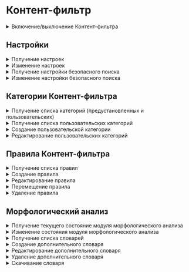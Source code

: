 # Контент-фильтр

<details>

<summary>Включение/выключение Контент-фильтра</summary>

## Проверить включенность

```
GET /content-filter/state
```

**Ответ на успешный запрос:**

```json5
{
    "enabled": "boolean"
}
```

* `enabled` - состояние **Контент-фильтра**: `true` - включен, `false` - выключен.

## Включить/выключить Контент-фильтр

```
PUT /content-filter/state
```

**Json-тело запроса:**

```json5
{
    "enabled": "boolean"
}
```

* `enabled` - `true` для включения **Контент-фильтра**, `false` для выключения.

**Ответ на успешный запрос:** 200 ОК

</details>

## Настройки

<details>
<summary>Получение настроек</summary>

```
GET /content-filter/settings
```

**Ответ на успешный запрос:**

```json5
{
    "enabled_extended_categorizer": "boolean",
    "quic_reject_enabled": "boolean"
}
```

* `enabled_extended_categorizer` - расширенная категоризация (SkyDNS): `true` - включена, `false` - выключена;
* `quic_reject_enabled` - запрет трафика по протоколу QUIC: `true` - включен, `false` - выключен.

</details>

<details>
<summary>Изменение настроек</summary>

```
PATCH /content-filter/settings
```

**Json-тело запроса:**

```json5
{
    "enabled_extended_categorizer": "boolean",
    "quic_reject_enabled": "boolean"
}
```

* `enabled_extended_categorizer` - расширенная категоризация (SkyDNS): `true` - включена, `false` - выключена;
* `quic_reject_enabled` - запрет трафика по протоколу QUIC: `true` - включен, `false` - выключен.

**Ответ на успешный запрос:** 200 OK

</details>

<details>
<summary>Получение настройки безопасного поиска</summary>

```
GET /proxy_backend/safe_search
```

**Ответ на успешный запрос:**

```json5
{
    "enabled": "boolean"
}
```

* `enabled` - состояние безопасного поиска: `true` - включен, `false` - выключен.

</details>

<details>
<summary>Изменение настройки безопасного поиска</summary>

```
PUT /proxy_backend/safe_search
```

**Json-тело запроса:**

```json5
{
    "enabled": "boolean"
}
```

* `enabled` - `true` для включения, `false` для выключения.

**Ответ на успешный запрос:** 200 OK

</details>

## Категории Контент-фильтра

<details>
<summary>Получение списка категорий (предустановленных и пользовательских)</summary>

```
GET /content-filter/categories
```

**Ответ на успешный запрос:**

```json5
[
    {
        "id": "string",
        "type": "string",
        "name": "string",
        "comment": "string"
    },
    ...
]
```

* `id` - номер категории в формате `users.id.1` или `extended.id.1`;
* `type` - тип категории:
  * `users` - пользовательские категории;
  * `extended` - расширенные категории (SkyDNS);
  * `files` - категории для файлов;
  * `special` - специальные предопределенные категории (Прямое обращение по IP, Все категоризированные запросы, Все некатегоризированные запросы, Все запросы);
  * `other` - остальные категории.
* `name` - имя категории;
* `comment` - описание категории.

</details>

<details>
<summary>Получение списка пользовательских категорий</summary>

```
GET /content-filter/users_categories
```

**Ответ на успешный запрос:**

```json5
[
    {
        "id": "string",
        "name": "string",
        "comment": "string",
        "urls": [ "string" ]
    },
    ...
]
```

* `id` - идентификатор категории в формате `users.id.1`;
* `name` - название категории, не пустая строка;
* `comment` - комментарий;
* `urls` - список адресов. Полный путь до страницы или только доменное имя, любое количество любых символов.

</details>

<details>

<summary>Создание пользовательской категории</summary>

```
POST /content-filter/users_categories
```

**Json-тело запроса:**

```json5
{
    "name": "string",
    "comment": "string",
    "urls": [ "string" ]
}
```

* `name` - название категории, не пустая строка;
* `comment` - комментарий;
* `urls` - список адресов. Полный путь до страницы или только доменное имя, любое количество любых символов.

**Ответ на успешный запрос:** 

```json5
{
    "id": "string"
}
```

* `id` - идентификатор пользовательской категории.

</details>

<details>

<summary>Редактирование пользовательских категорий</summary>

```
PUT /content-filter/users_categories/<id категории>
```

**Json-тело запроса:**

```json5
{
    "name": "string",
    "comment": "string",
    "urls": [ "string" ]
}
```

* `name` - название категории, не пустая строка;
* `comment` - комментарий;
* `urls` - список адресов. Полный путь до страницы или только доменное имя, любое количество любых символов.

**Ответ на успешный запрос:**

```json5
{
    "id": "string",
    "name": "string",
    "comment": "string",
    "urls": [ "string" ]
}
```

* `id` - идентификатор пользовательской категории.

</details>

## Правила Контент-фильтра

<details>
<summary>Получение списка правил</summary>

```
GET /content-filter/rules
```

**Ответ на успешный запрос:**

```json5
[
    {
        "id": "integer",
        "parent_id": "string",
        "name": "string",
        "comment": "string",
        "aliases": [ "string" ],
        "categories": [ "string" ],
        "http_methods": [ "string" ],
        "content_types": [ "string" ],
        "access": "allow" | "deny" | "bump" | "redirect",
        "redirect_url": "string | null",
        "enabled": "boolean",
        "timetable": [ "string" ]
    },
    ...
]
```

* `id` - идентификатор правила;
* `parent_id` - идентификатор группы в Ideco Center, в которую входит Ideco NGFW, или константа "f3ffde22-a562-4f43-ac04-c40fcec6a88c" (соответствует Корневой группе);
* `name` - название правила, не пустая строка;
* `comment` - комментарий, может быть пустым (максимальная длина - 255 символов);
* `aliases` - список идентификаторов алиасов (поле Применяется для);
* `categories` - список идентификаторов категорий сайтов;
* `http_methods` - список методов HTTP. Доступен выбор из списка: GET, POST, PUT, DELETE, HEAD, OPTIONS, PATCH, TRACE, CONNECT;
* `content_types` -  список mime types;
* `access` - действие, которое необходимо выполнить в правиле:
  * `allow` - разрешить данный запрос;
  * `deny` - запретить запрос и показать страницу блокировки;
  * `bump` - расшифровать запрос;
  * `redirect` - перенаправить запрос на `redirect_url`.
* `redirect_url` - адрес, на который перенаправляются запросы. `String` при `access` = `redirect` и `null` при остальных вариантах `access`;
* `enabled` - правило включено (true) или выключено (false);
* `timetable` - время действия, список идентификаторов алиасов.

</details>

<details>
<summary>Создание правила</summary>

```
POST /content-filter/rules?anchor_item_id=<id правила>&insert_after={true|false}
```

* `anchor_item_id` - идентификатор правила, ниже или выше которого нужно создать новое. Если отсутствует, то новое правило будет добавлено в конец таблицы;
* `insert_after` - вставка до или после. Если значение `true` или отсутствует, то новое правило будет добавлено сразу после указанного в `anchor_item_id`. Если `false` - на месте указанного в `anchor_item_id`.

**Json-тело запроса:**

```json5
{
    "name": "string",
    "comment": "string",
    "parent_id": "string", 
    "aliases": [ "string" ],
    "categories": [ "string" ],
    "http_methods": [ "string" ],
    "content_types": [ "string" ],
    "access": "allow" | "deny" | "bump" | "redirect",
    "redirect_url": "string" | "null",
    "enabled": "boolean",
    "timetable": [ "string" ]
}
```

* `name` - название правила, не пустая строка;
* `comment` - комментарий, может быть пустым, максимальная длина - 255 символов;
* `parent_id` - идентификатор группы в Ideco Center, в которую входит Ideco NGFW, или константа `f3ffde22-a562-4f43-ac04-c40fcec6a88c` (соответствует Корневой группе);
* `aliases` - список идентификаторов алиасов (поле Применяется для);
* `categories` - список идентификаторов категорий сайтов;
* `http_methods` - список методов HTTP. Доступен выбор из списка: GET, POST, PUT, DELETE, HEAD, OPTIONS, PATCH, TRACE, CONNECT;
* `content_types` -  список mime types;
* `access` - действие, которое необходимо выполнить в правиле:
  * `allow` - разрешить данный запрос;
  * `deny` - запретить запрос и показать страницу блокировки;
  * `bump` - расшифровать запрос;
  * `redirect` - перенаправить запрос на `redirect_url`.
* `redirect_url` - адрес, на который перенаправляются запросы. `String` при `access` = `redirect` и `null` при остальных вариантах `access`;
* `enabled` - правило включено (true) или выключено (false);
* `timetable` - время действия.

</details>

<details>
<summary>Редактирование правила</summary>

```
PUT /content-filter/rules/<id правила>
```

**Json-тело запроса:**

```json5
{
    "name": "string",
    "comment": "string",
    "parent_id": "string", 
    "aliases": [ "string" ],
    "categories": [ "string" ],
    "http_methods": [ "string" ],
    "content_types": [ "string" ],
    "access": "allow | deny | bump | redirect",
    "redirect_url": "string" | "null",
    "enabled": "boolean",
    "timetable": [ "string" ]
}
```
* `name` - название правила, не пустая строка;
* `comment` - комментарий, может быть пустым (максимальная длина - 255 символов);
* `parent_id` - идентификатор группы в Ideco Center, в которую входит Ideco NGFW, или константа "f3ffde22-a562-4f43-ac04-c40fcec6a88c" (соответствует Корневой группе);
* `aliases` - список идентификаторов алиасов (поле Применяется для);
* `categories` - список идентификаторов категорий сайтов;
* `http_methods` - список методов HTTP. Доступен выбор из списка: GET, POST, PUT, DELETE, HEAD, OPTIONS, PATCH, TRACE, CONNECT;
* `content_types` -  список mime types;
* `access` - действие, которое необходимо выполнить в правиле:
  * `allow` - разрешить данный запрос;
  * `deny` - запретить запрос и показать страницу блокировки;
  * `bump` - расшифровать запрос;
  * `redirect` - перенаправить запрос на `redirect_url`.
* `redirect_url` - адрес, на который перенаправляются запросы. `String` при `access` = `redirect` и `null` при остальных вариантах `access`;
* `enabled` - правило включено (true) или выключено (false);
* `timetable` - время действия.

**Ответ на успешный запрос:** 200 ОК

</details>

<details>
<summary>Перемещение правила</summary>

```
PATCH /content-filter/rules/move
```

**Json-тело запроса:**

```json5
{
    "params": {
      "id": "integer",
      "anchor_item_id": "integer",
      "insert_after": "boolean"
    }
}
```

* `id` - идентификатор правила;
* `anchor_item_id` - идентификатор правила, ниже или выше которого нужно вставить правило, которое перемещаем;
* `insert_after` - вставка до или после. Если `true`, то правило будет вставлено сразу после указанного в `anchor_item_id`, если `false` - на месте указанного в `anchor_item_id`.

**Ответ на успешный запрос:** 200 OK

</details>

<details>
<summary>Удаление правила</summary>

```
DELETE /content-filter/rules/<id правила>
```

**Ответ на успешный запрос:** 200 ОК

</details>

## Морфологический анализ

<details>
<summary>Получение текущего состояние модуля морфологического анализа</summary>

```
GET /content-filter/morph_analysis/state
```

**Ответ на успешный запрос:**

```json5
{
    "enabled": "boolean"
}
```

* `enabled` - состояние: `true` - включен, `false` - выключен.

</details>

<details>
<summary>Изменение состояния модуля морфологического анализа</summary>

```
PUT /content-filter/morph_analysis/state
```

**Json-тело запроса:**

```json5
{
    "enabled": "boolean"
}
```

* `enabled` - состояние: `true` - включен, `false` - выключен.

**Ответ на успешный запрос:** 200 OK

</details>

<details>
<summary>Получение списка словарей</summary>

```
GET /content-filter/morph_analysis_dicts
```

**Ответ на успешный запрос:**

```json5
[
    {
        "id": "string",
        "title": "string",
        "comment": "string",
        "enabled": "boolean",
        "read_only": "boolean",
        "threshold": "integer",
        "words": [
            {
            "value":  "string",
            "weight": "integer"
            },
            ...
        ],
        "from_central_console": "boolean"
    },
    ...
]
```

* `id` - идентификатор словаря, формируется автоматически при добавлении правила;
* `title` - название словаря, максимальная длина - 42 символа;
* `comment` - описание, может быть пустым, максимальная длина - 255 символов;
* `enabled` - статус: `true` - включен, `false` - выключен. Предустановленные словари по умолчанию выключены, дополнительные - включены;
* `read_only` - тип словаря: `true` - предустановленный, `false` - дополнительный;
* `threshold` - пороговый вес словаря, целое неотрицательное число. Может быть равен нулю, но не должен быть пустым. Если пороговый вес равен нулю, страница блокируется при наличии любого слова из словаря весом больше нуля;
* `words` - массив словарей:
    * `value` - слово/словосочетание. Длина - не больше 50 символов. Количество слов в словаре - не больше 1000;
    * `weight` - вес в словаре, целое неотрицательное число, может быть равен нулю.
* `from_central_console` - `true`, если словарь сформирован в Ideco Center, только для чтения.

</details>

<details>
<summary>Создание дополнительного словаря</summary>

```
POST /content-filter/morph_analysis_dicts
```

**Json-тело запроса:**

```json5
{
    "title": "string",
    "comment": "string",
    "enabled": "boolean",
    "read_only": "boolean",
    "threshold": "integer",
    "words": [
        {
          "value":  "string",
          "weight": "integer", 
        },
        ...
    ]
}
```

* `title` - название словаря, максимальная длина - 42 символа;
* `comment` - описание, может быть пустым, максимальная длина - 255 символов;
* `enabled` - статус: `true` - включен, `false` - выключен;
* `read_only` - тип словаря: `true` - предустановленный, `false` - дополнительный;
* `threshold` - пороговый вес словаря, целое неотрицательное число. Может быть равен нулю, но не должен быть пустым. Если пороговый вес равен нулю, страница блокируется при наличии любого слова из словаря весом больше нуля;
* `words` - массив словарей:
    * `value` - слово/словосочетание. Длина - не больше 50 символов. Количество слов в словаре - не больше 1000;
    * `weight` - вес в словаре, целое неотрицательное число, может быть равен нулю.

**Ответ на успешный запрос:**

```json5
{
    "id": "string"
}
```

* `id` - идентификатор созданного словаря.

</details>

<details>
<summary>Редактирование дополнительного словаря</summary>

```
PATCH /content-filter/morph_analysis_dicts/<id словаря>
```

**Json-тело запроса:**

```json5
{
    "title": "string",
    "enabled": "boolean", 
    "comment": "string",
    "threshold": "integer",
    "words": [
        {
          "value":  "string",
          "weight": "integer", 
        },
        ...
    ]
}
```

* `title` - название словаря, максимальная длина - 42 символа;
* `enabled` - статус: `true` - включен, `false` - выключен;
* `comment` - описание, может быть пустым, максимальная длина - 255 символов;
* `threshold` - пороговый вес словаря, целое неотрицательное число. Может быть равен нулю, но не должен быть пустым. Если пороговый вес равен нулю, страница блокируется при наличии любого слова из словаря весом больше нуля;
* `words` - массив словарей:
    * `value` - слово/словосочетание. Длина - не больше 50 символов. Количество слов в словаре - не больше 1000;
    * `weight` - вес в словаре, целое неотрицательное число, может быть равен нулю.

**Ответ на успешный запрос:** 200 OK

</details>

<details>
<summary>Удаление дополнительного словаря</summary>

```
DELETE /content-filter/morph_analysis_dicts/<id словаря>
```

**Ответ на успешный запрос:** 200 OK

</details>

<details>
<summary>Скачивание словаря</summary>

```
GET /content-filter/morph_analysis_dicts/download/<id словаря>
```

**Ответ на успешный запрос:** файл в формате CSV. В первой строке записан пороговый вес словаря;название словаря;комментарий. В последующих строках представлены слова и их вес. Пример:

```
100;Словарь;Комментарий
слово;20
словосочетание;20
```

</details>